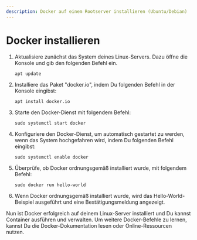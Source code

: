 ```yaml
---
description: Docker auf einem Rootserver installieren (Ubuntu/Debian)
---
```


# Docker installieren

1. Aktualisiere zunächst das System deines Linux-Servers. Dazu öffne die Konsole und gib den folgenden Befehl ein.

    ```
    apt update
    ```

2. Installiere das Paket "docker.io", indem Du folgenden Befehl in der Konsole eingibst:

    ```
    apt install docker.io
    ```

3. Starte den Docker-Dienst mit folgendem Befehl:

    ```
    sudo systemctl start docker
    ```

4. Konfiguriere den Docker-Dienst, um automatisch gestartet zu werden, wenn das System hochgefahren wird, indem Du folgenden Befehl eingibst:

    ```
    sudo systemctl enable docker
    ```

4. Überprüfe, ob Docker ordnungsgemäß installiert wurde, mit folgendem Befehl:&#x20;

    ```
    sudo docker run hello-world
    ```

5. Wenn Docker ordnungsgemäß installiert wurde, wird das Hello-World-Beispiel ausgeführt und eine Bestätigungsmeldung angezeigt.

Nun ist Docker erfolgreich auf deinem Linux-Server installiert und Du kannst Container ausführen und verwalten. Um weitere Docker-Befehle zu lernen, kannst Du die Docker-Dokumentation lesen oder Online-Ressourcen nutzen.

